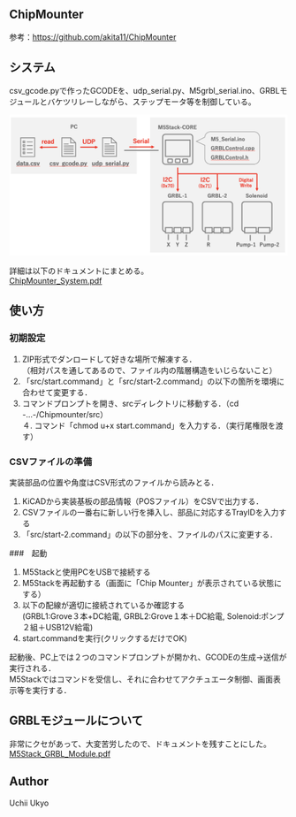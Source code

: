 ## ChipMounter
参考：https://github.com/akita11/ChipMounter  
  
## システム
csv_gcode.pyで作ったGCODEを、udp_serial.py、M5grbl_serial.ino、GRBLモジュールとバケツリレーしながら、ステップモータ等を制御している。  
  
<img src="https://github.com/uchii01ukyo/ChipMounter_uchii/blob/master/doc/System.png" width="700px">
  
詳細は以下のドキュメントにまとめる。  
[ChipMounter_System.pdf](https://github.com/uchii01ukyo/ChipMounter_uchii/blob/master/doc/ChipMounter%20System.pdf)
  
## 使い方
### 初期設定
1. ZIP形式でダンロードして好きな場所で解凍する．   
  （相対パスを通してあるので、ファイル内の階層構造をいじらないこと）   
2. 「src/start.command」と「src/start-2.command」の以下の箇所を環境に合わせて変更する．  
3. コマンドプロンプトを開き、srcディレクトリに移動する．（cd -...-/Chipmounter/src）  
４. コマンド「chmod u+x start.command」を入力する．（実行尾権限を渡す）  
  
### CSVファイルの準備
実装部品の位置や角度はCSV形式のファイルから読みとる．  
1. KiCADから実装基板の部品情報（POSファイル）をCSVで出力する．  
2. CSVファイルの一番右に新しい行を挿入し、部品に対応するTrayIDを入力する  
3. 「src/start-2.command」の以下の部分を、ファイルのパスに変更する．  
  
###　起動
1. M5Stackと使用PCをUSBで接続する  
2. M5Stackを再起動する（画面に「Chip Mounter」が表示されている状態にする）  
3. 以下の配線が適切に接続されているか確認する  
  (GRBL1:Grove３本+DC給電, GRBL2:Grove１本＋DC給電, Solenoid:ポンプ２組＋USB12V給電)  
4. start.commandを実行(クリックするだけでOK)  
  
起動後、PC上では２つのコマンドプロンプトが開かれ、GCODEの生成->送信が実行される．  
M5Stackではコマンドを受信し、それに合わせてアクチュエータ制御、画面表示等を実行する．  
  
## GRBLモジュールについて
非常にクセがあって、大変苦労したので、ドキュメントを残すことにした。  
[M5Stack_GRBL_Module.pdf](https://github.com/uchii01ukyo/ChipMounter_uchii/blob/master/doc/M5Stack%20GRBL%20Module.pdf)
  
  
## Author
Uchii Ukyo  
